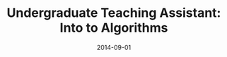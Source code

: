---
title: "Undergraduate Teaching Assistant: Into to Algorithms"
collection: teaching
type: "[CPSC221: Introduction to Algorithms](https://courses.students.ubc.ca/cs/courseschedule?pname=subjarea&tname=subj-course&dept=CPSC&course=221)"
venue: "UBC, Department of Computer Science"
date: 2014-09-01
---